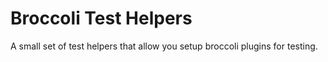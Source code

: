 # Broccoli Test Helpers

A small set of test helpers that allow you setup broccoli plugins for
testing.
